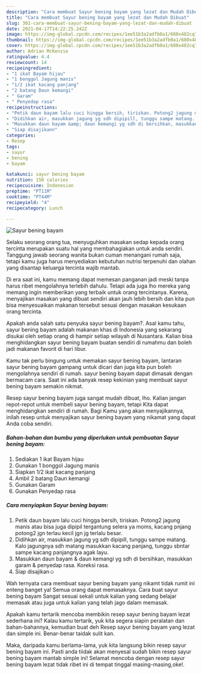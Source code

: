 ```yaml
---
description: "Cara membuat Sayur bening bayam yang lezat dan Mudah Dibuat"
title: "Cara membuat Sayur bening bayam yang lezat dan Mudah Dibuat"
slug: 301-cara-membuat-sayur-bening-bayam-yang-lezat-dan-mudah-dibuat
date: 2021-04-17T14:22:25.242Z
image: https://img-global.cpcdn.com/recipes/1ee51b3a2adfb0a1/680x482cq70/sayur-bening-bayam-foto-resep-utama.jpg
thumbnail: https://img-global.cpcdn.com/recipes/1ee51b3a2adfb0a1/680x482cq70/sayur-bening-bayam-foto-resep-utama.jpg
cover: https://img-global.cpcdn.com/recipes/1ee51b3a2adfb0a1/680x482cq70/sayur-bening-bayam-foto-resep-utama.jpg
author: Adrian McKenzie
ratingvalue: 4.4
reviewcount: 14
recipeingredient:
- "1 ikat Bayam hijau"
- "1 bonggol Jagung manis"
- "1/2 ikat kacang panjang"
- "2 batang Daun kemangi"
- " Garam"
- " Penyedap rasa"
recipeinstructions:
- "Petik daun bayam lalu cuci hingga bersih, tiriskan. Potong2 jagung manis atau bisa juga dipipil tergantung selera ya moms, kacang pnjang potong2 jgn terlau kecil jgn jg terlalu besar."
- "Didihkan air, masukkan jagung yg sdh dipipill, tunggu sampe matang. Kalo jagungnya sdh matang masukkan kacang panjang, tunggu sbntar sampe kacang panjangnya agak layu."
- "Masukkan daun bayam &amp; daun kemangi yg sdh di bersihkan, masukkan garam &amp; penyedap rasa. Koreksi rasa."
- "Siap disajikan☺️"
categories:
- Resep
tags:
- sayur
- bening
- bayam

katakunci: sayur bening bayam 
nutrition: 150 calories
recipecuisine: Indonesian
preptime: "PT11M"
cooktime: "PT44M"
recipeyield: "4"
recipecategory: Lunch

---
```



![Sayur bening bayam](https://img-global.cpcdn.com/recipes/1ee51b3a2adfb0a1/680x482cq70/sayur-bening-bayam-foto-resep-utama.jpg)

Selaku seorang orang tua, menyuguhkan masakan sedap kepada orang tercinta merupakan suatu hal yang membahagiakan untuk anda sendiri. Tanggung jawab seorang  wanita bukan cuman menangani rumah saja, tetapi kamu juga harus menyediakan kebutuhan nutrisi terpenuhi dan olahan yang disantap keluarga tercinta wajib mantab.

Di era  saat ini, kamu memang dapat memesan panganan jadi meski tanpa harus ribet mengolahnya terlebih dahulu. Tetapi ada juga lho mereka yang memang ingin memberikan yang terbaik untuk orang tercintanya. Karena, menyajikan masakan yang dibuat sendiri akan jauh lebih bersih dan kita pun bisa menyesuaikan makanan tersebut sesuai dengan masakan kesukaan orang tercinta. 



Apakah anda salah satu penyuka sayur bening bayam?. Asal kamu tahu, sayur bening bayam adalah makanan khas di Indonesia yang sekarang disukai oleh setiap orang di hampir setiap wilayah di Nusantara. Kalian bisa menghidangkan sayur bening bayam buatan sendiri di rumahmu dan boleh jadi makanan favorit di hari libur.

Kamu tak perlu bingung untuk memakan sayur bening bayam, lantaran sayur bening bayam gampang untuk dicari dan juga kita pun boleh mengolahnya sendiri di rumah. sayur bening bayam dapat dimasak dengan bermacam cara. Saat ini ada banyak resep kekinian yang membuat sayur bening bayam semakin nikmat.

Resep sayur bening bayam juga sangat mudah dibuat, lho. Kalian jangan repot-repot untuk membeli sayur bening bayam, tetapi Kita dapat menghidangkan sendiri di rumah. Bagi Kamu yang akan menyajikannya, inilah resep untuk menyajikan sayur bening bayam yang nikamat yang dapat Anda coba sendiri.

<!--inarticleads1-->

##### Bahan-bahan dan bumbu yang diperlukan untuk pembuatan Sayur bening bayam:

1. Sediakan 1 ikat Bayam hijau
1. Gunakan 1 bonggol Jagung manis
1. Siapkan 1/2 ikat kacang panjang
1. Ambil 2 batang Daun kemangi
1. Gunakan  Garam
1. Gunakan  Penyedap rasa




<!--inarticleads2-->

##### Cara menyiapkan Sayur bening bayam:

1. Petik daun bayam lalu cuci hingga bersih, tiriskan. Potong2 jagung manis atau bisa juga dipipil tergantung selera ya moms, kacang pnjang potong2 jgn terlau kecil jgn jg terlalu besar.
1. Didihkan air, masukkan jagung yg sdh dipipill, tunggu sampe matang. Kalo jagungnya sdh matang masukkan kacang panjang, tunggu sbntar sampe kacang panjangnya agak layu.
1. Masukkan daun bayam &amp; daun kemangi yg sdh di bersihkan, masukkan garam &amp; penyedap rasa. Koreksi rasa.
1. Siap disajikan☺️




Wah ternyata cara membuat sayur bening bayam yang nikamt tidak rumit ini enteng banget ya! Semua orang dapat memasaknya. Cara buat sayur bening bayam Sangat sesuai sekali untuk kalian yang sedang belajar memasak atau juga untuk kalian yang telah jago dalam memasak.

Apakah kamu tertarik mencoba membikin resep sayur bening bayam lezat sederhana ini? Kalau kamu tertarik, yuk kita segera siapin peralatan dan bahan-bahannya, kemudian buat deh Resep sayur bening bayam yang lezat dan simple ini. Benar-benar taidak sulit kan. 

Maka, daripada kamu berlama-lama, yuk kita langsung bikin resep sayur bening bayam ini. Pasti anda tiidak akan menyesal sudah bikin resep sayur bening bayam mantab simple ini! Selamat mencoba dengan resep sayur bening bayam lezat tidak ribet ini di tempat tinggal masing-masing,oke!.

